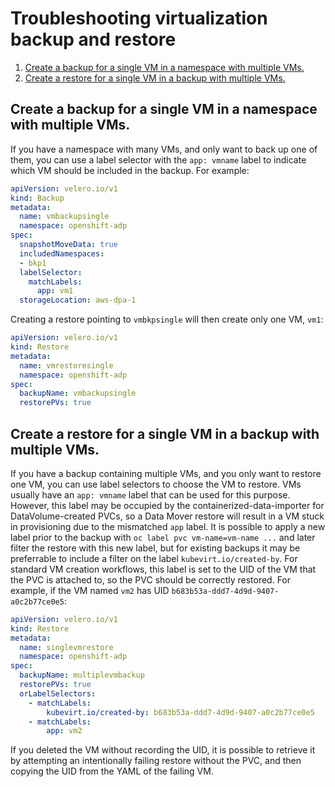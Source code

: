 # Troubleshooting virtualization backup and restore

1. [Create a backup for a single VM in a namespace with multiple VMs.]( #create-a-backup-for-a-single-vm-in-a-namespace-with-multiple-vms)
1. [Create a restore for a single VM in a backup with multiple VMs.](#create-a-restore-for-a-single-vm-in-a-backup-with-multiple-vms)

## Create a backup for a single VM in a namespace with multiple VMs.

If you have a namespace with many VMs, and only want to back up one of them, you can use a label selector with the `app: vmname` label to indicate which VM should be included in the backup. For example:
```yaml
apiVersion: velero.io/v1
kind: Backup
metadata:
  name: vmbackupsingle
  namespace: openshift-adp
spec:
  snapshotMoveData: true
  includedNamespaces:
  - bkp1
  labelSelector:
    matchLabels:
      app: vm1
  storageLocation: aws-dpa-1
```
Creating a restore pointing to `vmbkpsingle` will then create only one VM, `vm1`:
```yaml
apiVersion: velero.io/v1
kind: Restore
metadata:
  name: vmrestoresingle
  namespace: openshift-adp
spec:
  backupName: vmbackupsingle
  restorePVs: true
```

## Create a restore for a single VM in a backup with multiple VMs.

If you have a backup containing multiple VMs, and you only want to restore one VM, you can use label selectors to choose the VM to restore. VMs usually have an `app: vmname` label that can be used for this purpose. However, this label may be occupied by the containerized-data-importer for DataVolume-created PVCs, so a Data Mover restore will result in a VM stuck in provisioning due to the mismatched `app` label. It is possible to apply a new label prior to the backup with `oc label pvc vm-name=vm-name ...` and later filter the restore with this new label, but for existing backups it may be preferrable to include a filter on the label `kubevirt.io/created-by`. For standard VM creation workflows, this label is set to the UID of the VM that the PVC is attached to, so the PVC should be correctly restored. For example, if the VM named `vm2` has UID `b683b53a-ddd7-4d9d-9407-a0c2b77ce0e5`:

```yaml
apiVersion: velero.io/v1
kind: Restore
metadata:
  name: singlevmrestore
  namespace: openshift-adp
spec:
  backupName: multiplevmbackup
  restorePVs: true
  orLabelSelectors:
    - matchLabels:
        kubevirt.io/created-by: b683b53a-ddd7-4d9d-9407-a0c2b77ce0e5
    - matchLabels:
        app: vm2
```
If you deleted the VM without recording the UID, it is possible to retrieve it by attempting an intentionally failing restore without the PVC, and then copying the UID from the YAML of the failing VM.
